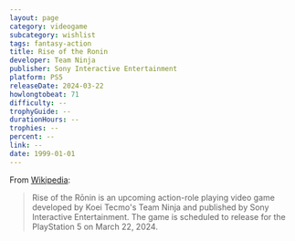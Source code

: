 ```yaml
---
layout: page
category: videogame
subcategory: wishlist
tags: fantasy-action
title: Rise of the Ronin
developer: Team Ninja
publisher: Sony Interactive Entertainment
platform: PS5
releaseDate: 2024-03-22
howlongtobeat: 71
difficulty: --
trophyGuide: --
durationHours: --
trophies: --
percent: --
link: --
date: 1999-01-01
---
```


From [Wikipedia](https://en.wikipedia.org/wiki/Rise_of_the_R%C5%8Dnin):

> Rise of the Rōnin is an upcoming action-role playing video game developed by Koei Tecmo's Team Ninja and published by Sony Interactive Entertainment. The game is scheduled to release for the PlayStation 5 on March 22, 2024.
